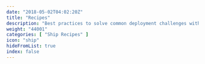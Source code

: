 ```yaml
---
date: "2018-05-02T04:02:20Z"
title: "Recipes"
description: "Best practices to solve common deployment challenges with Ship."
weight: "44001"
categories: [ "Ship Recipes" ]
icon: "ship"
hideFromList: true
index: false
---
```

